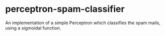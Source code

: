 # perceptron-spam-classifier
An implementation of a simple Perceptron which classifies the spam mails, using a sigmoidal function.
